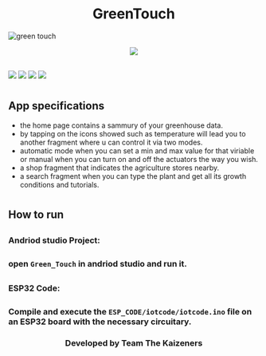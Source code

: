 # <h1 align="center">GreenTouch</h1>
 ![green touch](https://user-images.githubusercontent.com/102768769/161580873-7ac80648-3e98-419a-9aa1-9aba79764345.png)

<div align="center">
<img src="C:\Users\pc\Downloads\green touch.png">
</div>
<br>

[![](https://img.shields.io/badge/Made_with-kotlin-blue?style=for-the-badge&logo=kotlin)](https://flutter.dev/)
[![](https://img.shields.io/badge/Made_with-Google%20Maps%20Platform-blue?style=for-the-badge&logo=google-maps)](https://developers.google.com/maps/documentation)
[![](https://img.shields.io/badge/Made_with-firebase-blue?style=for-the-badge&logo=firebase)](https://firebase.google.com)
[![](https://img.shields.io/badge/Made_with-Arduino-blue?style=for-the-badge&logo=arduino)](https://www.arduino.cc)
</br>

# <h2><strong>App specifications</h2></strong>
- the home page contains a sammury of your greenhouse data.
- by tapping on the icons showed such as temperature will lead you to another fragment where u can control it via two modes.
- automatic mode when you can set a min and max value for that viriable or manual when you can turn on and off the actuators the way you wish.
- a shop fragment that indicates the agriculture stores nearby. 
- a search fragment when you can type the plant and get all its growth conditions and tutorials.


# <h2><strong>How to run</h2></strong>

## <h3><strong>Andriod studio Project:<h3></strong>

open `Green_Touch` in andriod studio and run it.

## <h3><strong>ESP32 Code:<h3></strong>

Compile and execute the `ESP_CODE/iotcode/iotcode.ino` file on an ESP32 board with the necessary circuitary.
<h3 align="center"><b>Developed by Team The Kaizeners</b></h3>  


